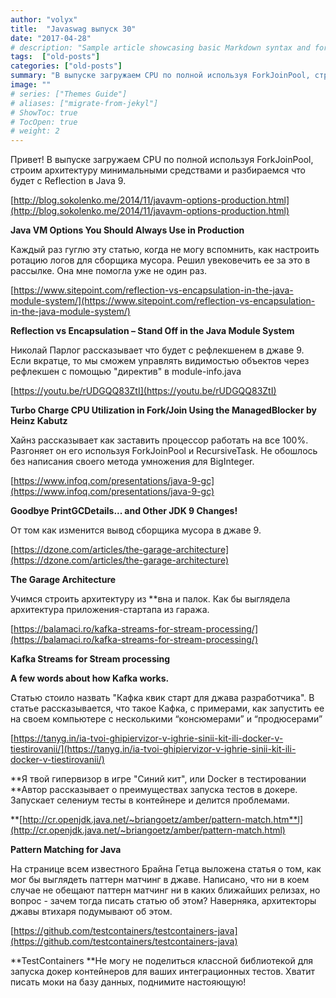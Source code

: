 ```yaml
---
author: "volyx"
title:  "Javaswag выпуск 30"
date: "2017-04-28"
# description: "Sample article showcasing basic Markdown syntax and formatting for HTML elements."
tags:  ["old-posts"]
categories: ["old-posts"]
summary: "В выпуске загружаем CPU по полной используя ForkJoinPool, строим архитектуру минимальными средствами и разбираемся что будет с Reflection в Java 9."
image: ""
# series: ["Themes Guide"]
# aliases: ["migrate-from-jekyl"]
# ShowToc: true
# TocOpen: true
# weight: 2
---
```


Привет!
В выпуске загружаем CPU по полной используя ForkJoinPool, строим архитектуру минимальными средствами и разбираемся что будет с Reflection в Java 9.

[http://blog.sokolenko.me/2014/11/javavm-options-production.html](http://blog.sokolenko.me/2014/11/javavm-options-production.html)

**Java VM Options You Should Always Use in Production**

Каждый раз гуглю эту статью, когда не могу вспомнить, как настроить ротацию логов для сборщика мусора. Решил увековечить ее за это в рассылке. Она мне помогла уже не один раз.

[https://www.sitepoint.com/reflection-vs-encapsulation-in-the-java-module-system/](https://www.sitepoint.com/reflection-vs-encapsulation-in-the-java-module-system/)

**Reflection vs Encapsulation – Stand Off in the Java Module System**

Николай Парлог рассказывает что будет с рефлекшенем в джаве 9. Если вкратце, то мы сможем управлять видимостью объектов через рефлекшен с помощью "директив" в module-info.java 

[https://youtu.be/rUDGQQ83ZtI](https://youtu.be/rUDGQQ83ZtI)

**Turbo Charge CPU Utilization in Fork/Join Using the ManagedBlocker by Heinz Kabutz**

Хайнз рассказывает как заставить процессор работать на все 100%. Разгоняет он его используя ForkJoinPool и RecursiveTask. Не обошлось без написания своего метода умножения для BigInteger.

[https://www.infoq.com/presentations/java-9-gc](https://www.infoq.com/presentations/java-9-gc)

**Goodbye PrintGCDetails... and Other JDK 9 Changes!**

От том как изменится вывод сборщика мусора в джаве 9.

[https://dzone.com/articles/the-garage-architecture](https://dzone.com/articles/the-garage-architecture)

**The Garage Architecture**

Учимся строить архитектуру из **вна и палок. Как бы выглядела архитектура приложения-стартапа из гаража.

[https://balamaci.ro/kafka-streams-for-stream-processing/](https://balamaci.ro/kafka-streams-for-stream-processing/)

**Kafka Streams for Stream processing**

**A few words about how Kafka works.**

Статью стоило назвать  "Кафка квик старт для джава разработчика". В статье рассказывается, что такое Кафка, с примерами, как запустить ее на своем компьютере с несколькими “консюмерами” и “продюсерами”

[https://tanyg.in/ia-tvoi-ghipiervizor-v-ighrie-sinii-kit-ili-docker-v-tiestirovanii/](https://tanyg.in/ia-tvoi-ghipiervizor-v-ighrie-sinii-kit-ili-docker-v-tiestirovanii/)

**Я твой гипервизор в игре "Синий кит", или Docker в тестировании
**Автор рассказывает о преимуществах запуска тестов в докере. Запускает селениум тесты в контейнере и делится проблемами.

**[http://cr.openjdk.java.net/~briangoetz/amber/pattern-match.htm**l](http://cr.openjdk.java.net/~briangoetz/amber/pattern-match.html)

**Pattern Matching for Java**

На странице всем известного Брайна Гетца выложена статья о том, как мог бы выглядеть паттерн матчинг в джаве. Написано, что ни в коем случае не обещают паттерн матчинг ни в каких ближайших релизах, но вопрос - зачем тогда писать статью об этом? Наверняка, архитекторы джавы втихаря подумывают об этом.

[https://github.com/testcontainers/testcontainers-java](https://github.com/testcontainers/testcontainers-java)

**TestContainers
**Не могу не поделиться классной библиотекой для запуска докер контейнеров для ваших интеграционных тестов. Хватит писать моки на базу данных, поднимите настояющую!
